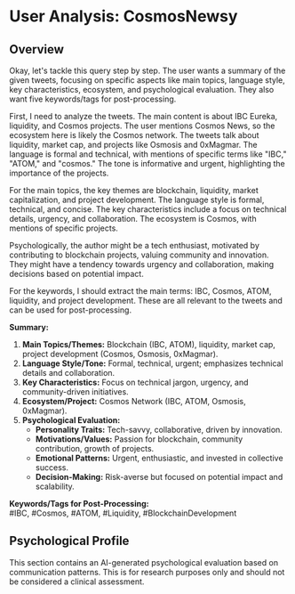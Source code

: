 # User Analysis: CosmosNewsy

## Overview

<think>
Okay, let's tackle this query step by step. The user wants a summary of the given tweets, focusing on specific aspects like main topics, language style, key characteristics, ecosystem, and psychological evaluation. They also want five keywords/tags for post-processing.

First, I need to analyze the tweets. The main content is about IBC Eureka, liquidity, and Cosmos projects. The user mentions Cosmos News, so the ecosystem here is likely the Cosmos network. The tweets talk about liquidity, market cap, and projects like Osmosis and 0xMagmar. The language is formal and technical, with mentions of specific terms like "IBC," "ATOM," and "cosmos." The tone is informative and urgent, highlighting the importance of the projects.

For the main topics, the key themes are blockchain, liquidity, market capitalization, and project development. The language style is formal, technical, and concise. The key characteristics include a focus on technical details, urgency, and collaboration. The ecosystem is Cosmos, with mentions of specific projects. 

Psychologically, the author might be a tech enthusiast, motivated by contributing to blockchain projects, valuing community and innovation. They might have a tendency towards urgency and collaboration, making decisions based on potential impact.

For the keywords, I should extract the main terms: IBC, Cosmos, ATOM, liquidity, and project development. These are all relevant to the tweets and can be used for post-processing.
</think>

**Summary:**  
1. **Main Topics/Themes:** Blockchain (IBC, ATOM), liquidity, market cap, project development (Cosmos, Osmosis, 0xMagmar).  
2. **Language Style/Tone:** Formal, technical, urgent; emphasizes technical details and collaboration.  
3. **Key Characteristics:** Focus on technical jargon, urgency, and community-driven initiatives.  
4. **Ecosystem/Project:** Cosmos Network (IBC, ATOM, Osmosis, 0xMagmar).  
5. **Psychological Evaluation:**  
   - **Personality Traits:** Tech-savvy, collaborative, driven by innovation.  
   - **Motivations/Values:** Passion for blockchain, community contribution, growth of projects.  
   - **Emotional Patterns:** Urgent, enthusiastic, and invested in collective success.  
   - **Decision-Making:** Risk-averse but focused on potential impact and scalability.  

**Keywords/Tags for Post-Processing:**  
#IBC, #Cosmos, #ATOM, #Liquidity, #BlockchainDevelopment

## Psychological Profile

This section contains an AI-generated psychological evaluation based on communication patterns. This is for research purposes only and should not be considered a clinical assessment.